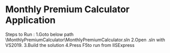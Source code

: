 # Monthly Premium Calculator Application

Steps to Run :
1.Goto below path \MonthlyPremiumCalculator\MonthlyPremiumCalculator.sln
2.Open .sln with VS2019.
3.Build the solution
4.Press F5to run from IISExpress